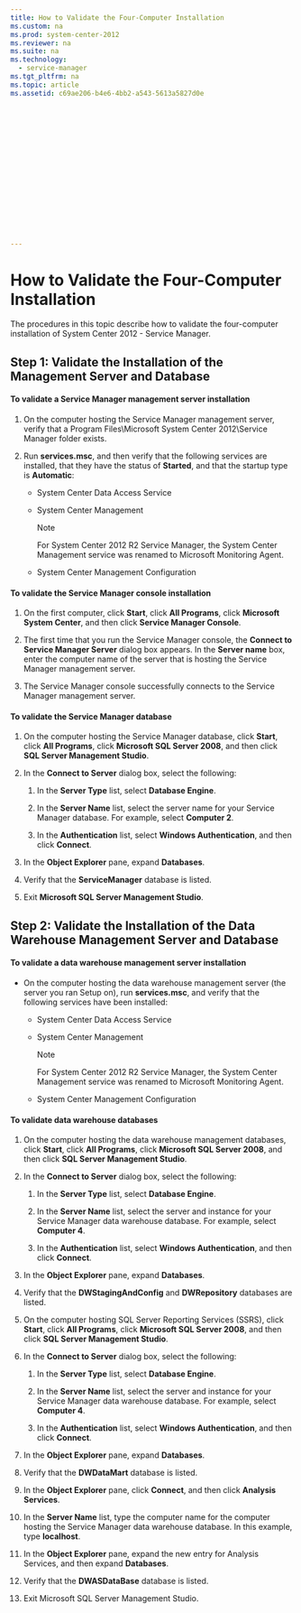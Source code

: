 ```yaml
---
title: How to Validate the Four-Computer Installation
ms.custom: na
ms.prod: system-center-2012
ms.reviewer: na
ms.suite: na
ms.technology: 
  - service-manager
ms.tgt_pltfrm: na
ms.topic: article
ms.assetid: c69ae206-b4e6-4bb2-a543-5613a5827d0e


















---
```

# How to Validate the Four-Computer Installation
The procedures in this topic describe how to validate the four\-computer installation of System Center 2012 - Service Manager.  
  
## Step 1: Validate the Installation of the Management Server and Database  
  
#### To validate a Service Manager management server installation  
  
1.  On the computer hosting the Service Manager management server, verify that a Program Files\\Microsoft System Center 2012\\Service Manager folder exists.  
  
2.  Run **services.msc**, and then verify that the following services are installed, that they have the status of **Started**, and that the startup type is **Automatic**:  
  
    -   System Center Data Access Service  
  
    -   System Center Management  
  
        > [!NOTE]  
        >  For System Center 2012 R2 Service Manager, the System Center Management service was renamed to Microsoft Monitoring Agent.  
  
    -   System Center Management Configuration  
  
#### To validate the Service Manager console installation  
  
1.  On the first computer, click **Start**, click **All Programs**, click **Microsoft System Center**, and then click **Service Manager Console**.  
  
2.  The first time that you run the Service Manager console, the **Connect to Service Manager Server** dialog box appears. In the **Server name** box, enter the computer name of the server that is hosting the Service Manager management server.  
  
3.  The Service Manager console successfully connects to the Service Manager management server.  
  
#### To validate the Service Manager database  
  
1.  On the computer hosting the Service Manager database, click **Start**, click **All Programs**, click **Microsoft SQL Server 2008**, and then click **SQL Server Management Studio**.  
  
2.  In the **Connect to Server** dialog box, select the following:  
  
    1.  In the **Server Type** list, select **Database Engine**.  
  
    2.  In the **Server Name** list, select the server name for your Service Manager database. For example, select **Computer 2**.  
  
    3.  In the **Authentication** list, select **Windows Authentication**, and then click **Connect**.  
  
3.  In the **Object Explorer** pane, expand **Databases**.  
  
4.  Verify that the **ServiceManager** database is listed.  
  
5.  Exit **Microsoft SQL Server Management Studio**.  
  
## Step 2: Validate the Installation of the Data Warehouse Management Server and Database  
  
#### To validate a data warehouse management server installation  
  
-   On the computer hosting the data warehouse management server \(the server you ran Setup on\), run **services.msc**, and verify that the following services have been installed:  
  
    -   System Center Data Access Service  
  
    -   System Center Management  
  
        > [!NOTE]  
        >  For System Center 2012 R2 Service Manager, the System Center Management service was renamed to Microsoft Monitoring Agent.  
  
    -   System Center Management Configuration  
  
#### To validate data warehouse databases  
  
1.  On the computer hosting the data warehouse management databases, click **Start**, click **All Programs**, click **Microsoft SQL Server 2008**, and then click **SQL Server Management Studio**.  
  
2.  In the **Connect to Server** dialog box, select the following:  
  
    1.  In the **Server Type** list, select **Database Engine**.  
  
    2.  In the **Server Name** list, select the server and instance for your Service Manager data warehouse database. For example, select **Computer 4**.  
  
    3.  In the **Authentication** list, select **Windows Authentication**, and then click **Connect**.  
  
3.  In the **Object Explorer** pane, expand **Databases**.  
  
4.  Verify that the **DWStagingAndConfig** and **DWRepository** databases are listed.  
  
5.  On the computer hosting SQL Server Reporting Services \(SSRS\), click **Start**, click **All Programs**, click **Microsoft SQL Server 2008**, and then click **SQL Server Management Studio**.  
  
6.  In the **Connect to Server** dialog box, select the following:  
  
    1.  In the **Server Type** list, select **Database Engine**.  
  
    2.  In the **Server Name** list, select the server and instance for your Service Manager data warehouse database. For example, select **Computer 4**.  
  
    3.  In the **Authentication** list, select **Windows Authentication**, and then click **Connect**.  
  
7.  In the **Object Explorer** pane, expand **Databases**.  
  
8.  Verify that the **DWDataMart** database is listed.  
  
9. In the **Object Explorer** pane, click **Connect**, and then click **Analysis Services**.  
  
10. In the **Server Name** list, type the computer name for the computer hosting the Service Manager data warehouse database. In this example, type **localhost**.  
  
11. In the **Object Explorer** pane, expand the new entry for Analysis Services, and then expand **Databases**.  
  
12. Verify that the **DWASDataBase** database is listed.  
  
13. Exit Microsoft SQL Server Management Studio.
